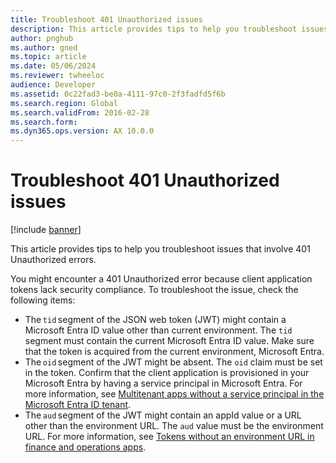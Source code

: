 ```yaml
---
title: Troubleshoot 401 Unauthorized issues
description: This article provides tips to help you troubleshoot issues that involve 401 Unauthorized errors.
author: pnghub
ms.author: gned
ms.topic: article
ms.date: 05/06/2024
ms.reviewer: twheeloc
audience: Developer
ms.assetid: 0c22fad3-be0a-4111-97c0-2f3fadfd5f6b
ms.search.region: Global
ms.search.validFrom: 2016-02-28
ms.search.form: 
ms.dyn365.ops.version: AX 10.0.0
---
```


# Troubleshoot 401 Unauthorized issues

[!include [banner](../includes/banner.md)]

This article provides tips to help you troubleshoot issues that involve 401 Unauthorized errors.

You might encounter a 401 Unauthorized error because client application tokens lack security compliance. To troubleshoot the issue, check the following items: 

- The `tid` segment of the JSON web token (JWT) might contain a Microsoft Entra ID value other than current environment. The `tid` segment must contain the current Microsoft Entra ID value. Make sure that the token is acquired from the current environment, Microsoft Entra.
- The `oid` segment of the JWT might be absent. The `oid` claim must be set in the token. Confirm that the client application is provisioned in your Microsoft Entra by having a service principal in Microsoft Entra. For more information, see [Multitenant apps without a service principal in the Microsoft Entra ID tenant](../../fin-ops/get-started/removed-deprecated-features-platform-updates.md#multitenant-apps-without-a-service-principal-in-the-microsoft-entra-id-tenant).
- The `aud` segment of the JWT might contain an appId value or a URL other than the environment URL. The `aud` value must be the environment URL. For more information, see [Tokens without an environment URL in finance and operations apps](../../fin-ops/get-started/removed-deprecated-features-platform-updates.md#tokens-without-an-environment-url-in-finance-and-operations-apps).
